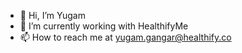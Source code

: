 - 👋 Hi, I’m Yugam
- 🚀 I’m currently working with HealthifyMe
- 📫 How to reach me at yugam.gangar@healthify.co

<!---
yugam-hme/yugam-hme is a ✨ special ✨ repository because its `README.md` (this file) appears on your GitHub profile.
You can click the Preview link to take a look at your changes.
--->
